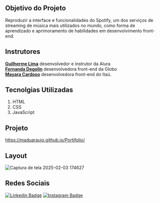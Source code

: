 ## Objetivo do Projeto

Reproduzir a interface e funcionalidades do Spotify, um dos serviços de streaming 
de música mais utilizados no mundo, como forma de aprendizado e aprimoramento de habilidades em desenvolvimento front-end.

## Instrutores

**[Guilherme Lima](https://github.com/guilhermeonrails)** desenvolvedor e instrutor da Alura<br>
**[Fernanda Degolin](https://github.com/fernandadegolin)** desenvolvedora front-end da Globo<br>
**[Mayara Cardoso](https://github.com/mayaracardoso/)** desenvolvedora front-end do Itaú.

## Tecnolgias Utilizadas

1. HTML
2. CSS
3. JavaScript

## Projeto 

https://maduaraujo.github.io/Portifolio/

## Layout

![Captura de tela 2025-02-03 174627](https://github.com/user-attachments/assets/c862dce0-fece-4632-ab2f-b4e89daac7e3)

## Redes Sociais

[![Linkedin Badge](https://img.shields.io/badge/-LinkedIn-blue?style=flat-square&logo=Linkedin&logoColor=white&link=https://www.linkedin.com/in/monicamhillman/)](https://www.linkedin.com/in/mariaeduarda2801/)
[![Instagram Badge](https://img.shields.io/badge/-Instagram-C13584?style=flat-square&labelColor=C13584&logo=instagram&logoColor=white&link=https://www.instagram.com/monihillman/)](https://www.instagram.com/eduarda_computerscience/)
